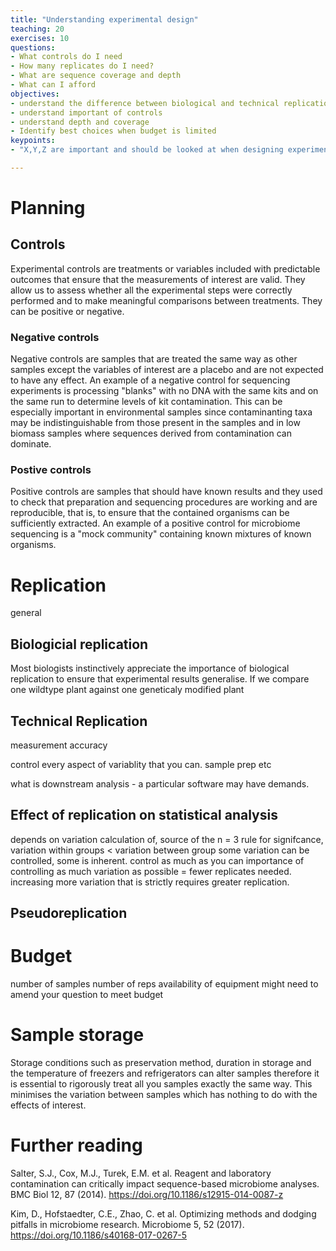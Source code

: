 ```yaml
---
title: "Understanding experimental design"
teaching: 20
exercises: 10
questions:
- What controls do I need
- How many replicates do I need?
- What are sequence coverage and depth
- What can I afford
objectives:
- understand the difference between biological and technical replication   
- understand important of controls
- understand depth and coverage
- Identify best choices when budget is limited
keypoints:
- "X,Y,Z are important and should be looked at when designing experiments"

---
```

# Planning

## Controls

Experimental controls are treatments or variables included with predictable outcomes that ensure that the measurements of interest are valid. They allow us to assess whether all the experimental steps were correctly performed and to make meaningful comparisons between treatments. They can be positive or negative.

### Negative controls
Negative controls are samples that are treated the same way as other samples except the variables of interest are a placebo and are not expected to have any effect. An example of a negative control for sequencing experiments is processing "blanks" with no DNA with the same kits and on the same run to determine levels of kit contamination. This can be especially important in environmental samples since contaminanting taxa may be indistinguishable from those present in the samples and in low biomass samples where sequences derived from contamination can dominate.

### Postive controls
Positive controls are samples that should have known results and they used to check that preparation and sequencing procedures are working and are reproducible, that is, to ensure that the contained organisms can be sufficiently extracted. An example of a positive control for microbiome sequencing is a "mock community" containing known mixtures of known organisms.


# Replication
general


## Biologicial replication
Most biologists instinctively appreciate the importance of biological replication to ensure that experimental results generalise. If we compare one wildtype plant against one geneticaly modified plant

## Technical Replication
measurement accuracy

control every aspect of variablity that you can. sample prep etc

what is downstream analysis - a particular software may have demands.

## Effect of replication on statistical analysis

depends on variation
calculation of, source of the  n = 3 rule
for signifcance, variation within groups < variation between group
some variation can be controlled, some is inherent. control as much as you can
importance of controlling as much variation as possible = fewer replicates needed. increasing more variation that is strictly requires greater replication.


## Pseudoreplication

# Budget
number of samples
number of reps
availability of equipment
might need to amend your question to meet budget

# Sample storage
Storage conditions such as preservation method, duration in storage and the temperature of freezers and refrigerators can alter samples therefore it is essential to rigorously treat all you samples exactly the same way. This minimises the variation between samples which has nothing to do with the effects of interest.

# Further reading
Salter, S.J., Cox, M.J., Turek, E.M. et al. Reagent and laboratory contamination can critically impact sequence-based microbiome analyses. BMC Biol 12, 87 (2014). https://doi.org/10.1186/s12915-014-0087-z

Kim, D., Hofstaedter, C.E., Zhao, C. et al. Optimizing methods and dodging pitfalls in microbiome research. Microbiome 5, 52 (2017). https://doi.org/10.1186/s40168-017-0267-5

